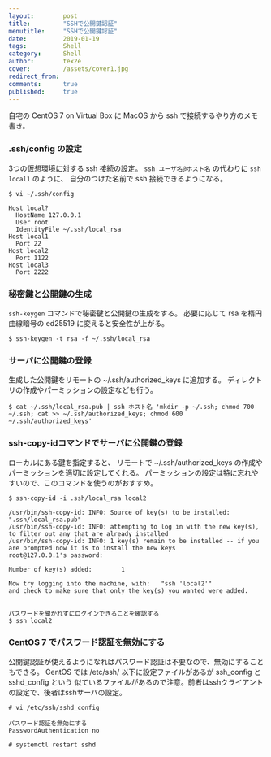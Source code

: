 ```yaml
---
layout:        post
title:         "SSHで公開鍵認証"
menutitle:     "SSHで公開鍵認証"
date:          2019-01-19
tags:          Shell
category:      Shell
author:        tex2e
cover:         /assets/cover1.jpg
redirect_from:
comments:      true
published:     true
---
```


自宅の CentOS 7 on Virtual Box に MacOS から ssh で接続するやり方のメモ書き。

### .ssh/config の設定

3つの仮想環境に対する ssh 接続の設定。
`ssh ユーザ名@ホスト名` の代わりに `ssh local1` のように、
自分のつけた名前で ssh 接続できるようになる。

```
$ vi ~/.ssh/config

Host local?
  HostName 127.0.0.1
  User root
  IdentityFile ~/.ssh/local_rsa
Host local1
  Port 22
Host local2
  Port 1122
Host local3
  Port 2222

```

### 秘密鍵と公開鍵の生成

`ssh-keygen` コマンドで秘密鍵と公開鍵の生成をする。
必要に応じて rsa を楕円曲線暗号の ed25519 に変えると安全性が上がる。

```
$ ssh-keygen -t rsa -f ~/.ssh/local_rsa
```

### サーバに公開鍵の登録

生成した公開鍵をリモートの ~/.ssh/authorized_keys に追加する。
ディレクトリの作成やパーミッションの設定なども行う。

```
$ cat ~/.ssh/local_rsa.pub | ssh ホスト名 'mkdir -p ~/.ssh; chmod 700 ~/.ssh; cat >> ~/.ssh/authorized_keys; chmod 600 ~/.ssh/authorized_keys'
```

### ssh-copy-idコマンドでサーバに公開鍵の登録

ローカルにある鍵を指定すると、
リモートで ~/.ssh/authorized_keys の作成やパーミッションを適切に設定してくれる。
パーミッションの設定は特に忘れやすいので、このコマンドを使うのがおすすめ。

```
$ ssh-copy-id -i .ssh/local_rsa local2

/usr/bin/ssh-copy-id: INFO: Source of key(s) to be installed: ".ssh/local_rsa.pub"
/usr/bin/ssh-copy-id: INFO: attempting to log in with the new key(s), to filter out any that are already installed
/usr/bin/ssh-copy-id: INFO: 1 key(s) remain to be installed -- if you are prompted now it is to install the new keys
root@127.0.0.1's password:

Number of key(s) added:        1

Now try logging into the machine, with:   "ssh 'local2'"
and check to make sure that only the key(s) you wanted were added.


パスワードを聞かれずにログインできることを確認する
$ ssh local2
```

### CentOS 7 でパスワード認証を無効にする

公開鍵認証が使えるようになればパスワード認証は不要なので、無効にすることもできる。
CentOS では /etc/ssh/ 以下に設定ファイルがあるが ssh_config と sshd_config という
似ているファイルがあるので注意。前者はsshクライアントの設定で、後者はsshサーバの設定。

```
# vi /etc/ssh/sshd_config

パスワード認証を無効にする
PasswordAuthentication no

# systemctl restart sshd
```
